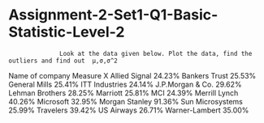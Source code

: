 # Assignment-2-Set1-Q1-Basic-Statistic-Level-2

                  Look at the data given below. Plot the data, find the outliers and find out  μ,σ,σ^2



Name of company Measure X Allied Signal 24.23% Bankers Trust 25.53% General Mills 25.41% ITT Industries 24.14% J.P.Morgan & Co. 29.62% Lehman Brothers 28.25% Marriott 25.81% MCI 24.39% Merrill Lynch 40.26% Microsoft 32.95% Morgan Stanley 91.36% Sun Microsystems 25.99% Travelers 39.42% US Airways 26.71% Warner-Lambert 35.00%
